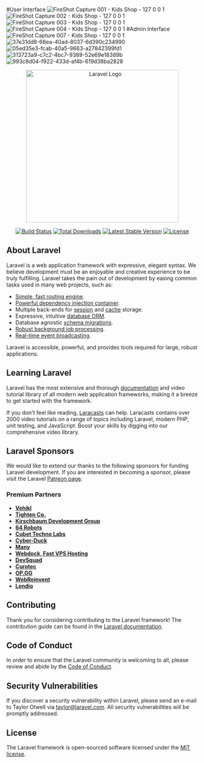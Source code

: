 #User Interface
![FireShot Capture 001 - Kids Shop - 127 0 0 1](https://user-images.githubusercontent.com/100705079/190266479-d4d7d985-11a8-4623-b670-48ec03438810.png)
![FireShot Capture 002 - Kids Shop - 127 0 0 1](https://user-images.githubusercontent.com/100705079/190267060-c57afde7-5949-4c37-ac52-13fe9e22f4c9.png)
![FireShot Capture 003 - Kids Shop - 127 0 0 1](https://user-images.githubusercontent.com/100705079/190267077-a9ce569b-1a98-41ae-b759-39c94565d6f0.png)
![FireShot Capture 004 - Kids Shop - 127 0 0 1](https://user-images.githubusercontent.com/100705079/190267102-bf2bbc36-f8f4-4d0c-b649-7f4e99034aa4.png)
#Admin Interface
![FireShot Capture 007 - Kids Shop - 127 0 0 1](https://user-images.githubusercontent.com/100705079/190267443-534322f7-7cd2-4b0e-9e2b-28026f3ecab0.png)
![37e31dd8-68ea-40ad-8037-6d390c234990](https://user-images.githubusercontent.com/100705079/190270614-a56c5ca2-1986-49bc-b909-276c88810249.png)
![05ed35e3-fcab-40a5-9663-a27842399fd1](https://user-images.githubusercontent.com/100705079/190270636-ceaa63c8-89fa-4e85-bbc6-022c998efe89.png)
![313723a9-c7c2-4bc7-9389-52e69e18389b](https://user-images.githubusercontent.com/100705079/190270674-71f44271-79d6-421e-9c59-638322873791.png)
![993c8d04-f922-433d-af4b-619d38ba2828](https://user-images.githubusercontent.com/100705079/190270681-43b90ca2-8006-4a75-9dbb-25dd7b26d43f.png)

<p align="center"><a href="https://laravel.com" target="_blank"><img src="https://raw.githubusercontent.com/laravel/art/master/logo-lockup/5%20SVG/2%20CMYK/1%20Full%20Color/laravel-logolockup-cmyk-red.svg" width="400" alt="Laravel Logo"></a></p>

<p align="center">
<a href="https://travis-ci.org/laravel/framework"><img src="https://travis-ci.org/laravel/framework.svg" alt="Build Status"></a>
<a href="https://packagist.org/packages/laravel/framework"><img src="https://img.shields.io/packagist/dt/laravel/framework" alt="Total Downloads"></a>
<a href="https://packagist.org/packages/laravel/framework"><img src="https://img.shields.io/packagist/v/laravel/framework" alt="Latest Stable Version"></a>
<a href="https://packagist.org/packages/laravel/framework"><img src="https://img.shields.io/packagist/l/laravel/framework" alt="License"></a>
</p>

## About Laravel

Laravel is a web application framework with expressive, elegant syntax. We believe development must be an enjoyable and creative experience to be truly fulfilling. Laravel takes the pain out of development by easing common tasks used in many web projects, such as:

- [Simple, fast routing engine](https://laravel.com/docs/routing).
- [Powerful dependency injection container](https://laravel.com/docs/container).
- Multiple back-ends for [session](https://laravel.com/docs/session) and [cache](https://laravel.com/docs/cache) storage.
- Expressive, intuitive [database ORM](https://laravel.com/docs/eloquent).
- Database agnostic [schema migrations](https://laravel.com/docs/migrations).
- [Robust background job processing](https://laravel.com/docs/queues).
- [Real-time event broadcasting](https://laravel.com/docs/broadcasting).

Laravel is accessible, powerful, and provides tools required for large, robust applications.

## Learning Laravel

Laravel has the most extensive and thorough [documentation](https://laravel.com/docs) and video tutorial library of all modern web application frameworks, making it a breeze to get started with the framework.

If you don't feel like reading, [Laracasts](https://laracasts.com) can help. Laracasts contains over 2000 video tutorials on a range of topics including Laravel, modern PHP, unit testing, and JavaScript. Boost your skills by digging into our comprehensive video library.

## Laravel Sponsors

We would like to extend our thanks to the following sponsors for funding Laravel development. If you are interested in becoming a sponsor, please visit the Laravel [Patreon page](https://patreon.com/taylorotwell).

### Premium Partners

- **[Vehikl](https://vehikl.com/)**
- **[Tighten Co.](https://tighten.co)**
- **[Kirschbaum Development Group](https://kirschbaumdevelopment.com)**
- **[64 Robots](https://64robots.com)**
- **[Cubet Techno Labs](https://cubettech.com)**
- **[Cyber-Duck](https://cyber-duck.co.uk)**
- **[Many](https://www.many.co.uk)**
- **[Webdock, Fast VPS Hosting](https://www.webdock.io/en)**
- **[DevSquad](https://devsquad.com)**
- **[Curotec](https://www.curotec.com/services/technologies/laravel/)**
- **[OP.GG](https://op.gg)**
- **[WebReinvent](https://webreinvent.com/?utm_source=laravel&utm_medium=github&utm_campaign=patreon-sponsors)**
- **[Lendio](https://lendio.com)**

## Contributing

Thank you for considering contributing to the Laravel framework! The contribution guide can be found in the [Laravel documentation](https://laravel.com/docs/contributions).

## Code of Conduct

In order to ensure that the Laravel community is welcoming to all, please review and abide by the [Code of Conduct](https://laravel.com/docs/contributions#code-of-conduct).

## Security Vulnerabilities

If you discover a security vulnerability within Laravel, please send an e-mail to Taylor Otwell via [taylor@laravel.com](mailto:taylor@laravel.com). All security vulnerabilities will be promptly addressed.

## License

The Laravel framework is open-sourced software licensed under the [MIT license](https://opensource.org/licenses/MIT).
